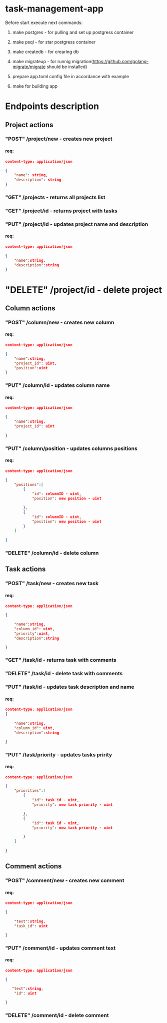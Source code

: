 # task-management-app

Before start execute next commands:

1. make postgres - for pulling and set up postgress container
2. make psql - for star postgress container
3. make createdb - for crearing db
4. make migrateup - for runnig migration(https://github.com/golang-migrate/migrate should be installed)


5. prepare app.toml config file in accordance with example
5. make for building app



# Endpoints description


## Project actions

### "POST"    /project/new - creates new project
#### req:
```json
content-type: application/json

{
    "name": string,
    "description": string
}
```
### "GET"     /projects    - returns all projects list
### "GET"     /project/id  - returns project with tasks 
### "PUT"     /project/id  - updates project name and description
#### req:
```json
content-type: application/json

{
    "name":string,
    "description":string
}
```
# "DELETE"  /project/id  - delete project


## Column actions

### "POST"    /column/new      - creates new column
#### req:
```json
content-type: application/json

{
    "name":string,
    "project_id": uint,
    "position":uint
}
```
### "PUT"     /column/id       - updates column name
#### req:
```json
content-type: application/json

{
    "name":string,
    "project_id": uint
    
}
```
### "PUT"     /column/position - updates columns positions
#### req:
```json
content-type: application/json

{   
    "positions":[
        {
            "id": columnID - uint,
            "position": new position - uint 

        },
        {
            "id": columnID - uint,
            "position": new position - uint 
        }
    ]
 
}
```
### "DELETE"  /column/id       - delete column 

## Task actions

### "POST"    /task/new      - creates new task
#### req:
```json
content-type: application/json

{
    
    "name":string,
    "column_id": uint,
    "priority":uint,
    "description":string

}
```
### "GET"     /task/id       - returns task with comments
### "DELETE"  /task/id       - delete task with comments
### "PUT"     /task/id       - updates task description and name
#### req:
```json
content-type: application/json
{
    
    "name":string,
    "column_id": uint,
    "description":string

}
```
### "PUT"     /task/priority - updates tasks pririty
#### req:
```json
content-type: application/json

{   
    "priorities":[
        {
            "id": task id - uint,
            "priority": new task priority - uint

        },
        {
            "id": task id - uint,
            "priority": new task priority - uint

        }
    ]
 
}
```

## Comment actions

### "POST"    /comment/new - creates new comment
#### req:
```json
content-type: application/json

{
    
    "text":string,
    "task_id": uint

}
```
### "PUT"     /comment/id  - updates comment text
#### req:
```json
content-type: application/json

{
    
   "text":string,
    "id": uint

}
```
### "DELETE"  /comment/id  - delete comment